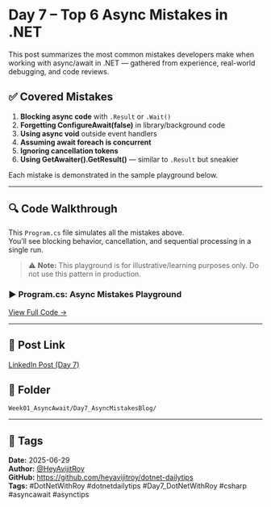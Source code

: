 ﻿# Day 7 – Top 6 Async Mistakes in .NET

This post summarizes the most common mistakes developers make when working with async/await in .NET — gathered from experience, real-world debugging, and code reviews.

## ✅ Covered Mistakes

1. **Blocking async code** with `.Result` or `.Wait()`
2. **Forgetting ConfigureAwait(false)** in library/background code
3. **Using async void** outside event handlers
4. **Assuming await foreach is concurrent**
5. **Ignoring cancellation tokens**
6. **Using GetAwaiter().GetResult()** — similar to `.Result` but sneakier

Each mistake is demonstrated in the sample playground below.

---

## 🔍 Code Walkthrough

This `Program.cs` file simulates all the mistakes above.  
You’ll see blocking behavior, cancellation, and sequential processing in a single run.

> ⚠️ **Note:** This playground is for illustrative/learning purposes only. Do not use this pattern in production.

### ▶ Program.cs: Async Mistakes Playground

[View Full Code →](./Program.cs)

---

## 📸 Post Link

[LinkedIn Post (Day 7)](https://www.linkedin.com/search/results/all/?keywords=%23day7_dotnetwithroy&origin=HASH_TAG_FROM_FEED&sid=mf%2C)

## 📁 Folder

`Week01_AsyncAwait/Day7_AsyncMistakesBlog/`

---

## 🔖 Tags

**Date:** 2025-06-29  
**Author:** [@HeyAvijitRoy](https://github.com/heyavijitroy)  
**GitHub:** https://github.com/heyavijitroy/dotnet-dailytips  
**Tags:** #DotNetWithRoy #dotnetdailytips #Day7_DotNetWithRoy #csharp #asyncawait #asynctips

